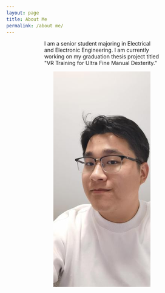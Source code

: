```yaml
---
layout: page
title: About Me
permalink: /about me/
---
```


<div style="margin: 0 100px;">
  I am a senior student majoring in Electrical and Electronic Engineering. I am currently working on my graduation thesis project titled "VR Training for Ultra Fine Manual Dexterity."
</div>

<p align="center">
  <img src="/assets/images/Runfeng_portrait.jpg" alt="Image of Runfeng Shi">
</p>
